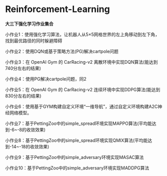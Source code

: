 # Reinforcement-Learning
**大三下强化学习作业集合**  

小作业1：使用强化学习算法，让机器人从5×5网格世界的左上角移动到左下角，找到最优路径的同时躲避障碍  

小作业2：使用DQN或基于策略方法(PG)解决cartpole问题  

小作业3：在 OpenAI Gym 的 CarRacing-v2 离散环境中实现DQN算法(能达到740分左右的结果)  

小作业4：使用PG解决cartpole问题，同2  

小作业5：在 OpenAI Gym 的 CarRacing-v2 连续环境中实现DDPG算法(能达到830分左右的结果)  

小作业6：使用基于GYM构建自定义环境“一维导航”，通过自定义环境构建A2C神经网络模型。  

小作业7：基于PettingZoo中的simple_spread环境实现MAPPO算法(平均能达到-6~-8的收敛效果)  

小作业8：基于PettingZoo中的simple_spread环境实现QMIX算法(平均能达到-14~-18的收敛效果)  

小作业9：基于PettingZoo中的simple_adversary环境实现MASAC算法  

小作业10：基于PettingZoo中的simple_adversary环境实现MADDPG算法
